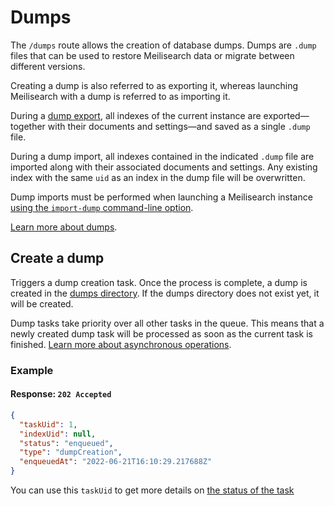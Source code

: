 # Dumps

The `/dumps` route allows the creation of database dumps. Dumps are `.dump` files that can be used to restore Meilisearch data or migrate between different versions.

Creating a dump is also referred to as exporting it, whereas launching Meilisearch with a dump is referred to as importing it.

During a [dump export](/reference/api/dump.md#create-a-dump), all indexes of the current instance are exported—together with their documents and settings—and saved as a single `.dump` file.

During a dump import, all indexes contained in the indicated `.dump` file are imported along with their associated documents and settings. Any existing index with the same `uid` as an index in the dump file will be overwritten.

Dump imports must be performed when launching a Meilisearch instance [using the `import-dump` command-line option](/learn/configuration/instance_options.md#import-dump).

[Learn more about dumps](/learn/advanced/dumps.md).

## Create a dump

<RouteHighlighter method="POST" route="/dumps"/>

Triggers a dump creation task. Once the process is complete, a dump is created in the [dumps directory](/learn/configuration/instance_options.md#dumps-destination). If the dumps directory does not exist yet, it will be created.

Dump tasks take priority over all other tasks in the queue. This means that a newly created dump task will be processed as soon as the current task is finished. [Learn more about asynchronous operations](/learn/advanced/asynchronous_operations.md).

### Example

<CodeSamples id="post_dump_1" />

#### Response: `202 Accepted`

```json
{
  "taskUid": 1,
  "indexUid": null,
  "status": "enqueued",
  "type": "dumpCreation",
  "enqueuedAt": "2022-06-21T16:10:29.217688Z"
}
```

You can use this `taskUid` to get more details on [the status of the task](/reference/api/tasks.md#get-one-task)
